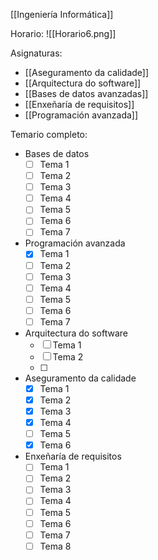 [[Ingeniería Informática]]

Horario:
![[Horario6.png]]

Asignaturas:
+ [[Aseguramento da calidade]]
+ [[Arquitectura do software]]
+ [[Bases de datos avanzadas]]
+ [[Enxeñaría de requisitos]]
+ [[Programación avanzada]]

Temario completo:
+ Bases de datos
	+ [ ] Tema 1
	+ [ ] Tema 2
	+ [ ] Tema 3
	+ [ ] Tema 4
	+ [ ] Tema 5
	+ [ ] Tema 6
	+ [ ] Tema 7
+ Programación avanzada
	+ [x] Tema 1
	+ [ ] Tema 2
	+ [ ] Tema 3
	+ [ ] Tema 4
	+ [ ] Tema 5
	+ [ ] Tema 6
	+ [ ] Tema 7
+ Arquitectura do software
	+ [ ] Tema 1
	+ [ ] Tema 2
	+ [ ] 
+ Aseguramento da calidade
	+ [x] Tema 1
	+ [x] Tema 2
	+ [x] Tema 3
	+ [x] Tema 4
	+ [ ] Tema 5
	+ [x] Tema 6
+ Enxeñaría de requisitos
	+ [ ] Tema 1
	+ [ ] Tema 2
	+ [ ] Tema 3
	+ [ ] Tema 4
	+ [ ] Tema 5
	+ [ ] Tema 6
	+ [ ] Tema 7
	+ [ ] Tema 8